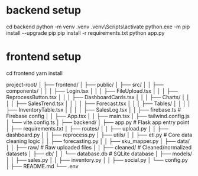 # backend setup
cd backend
python -m venv .venv
.venv\Scripts\activate
python.exe -m pip install --upgrade pip
pip install -r requirements.txt
python app.py

# frontend setup
cd frontend
yarn install

project-root/
│
├── frontend/
│   ├── public/
│   ├── src/
│   │   ├── components/
│   │   │   ├── Login.tsx
│   │   │   ├── FileUpload.tsx
│   │   │   ├── ReprocessButton.tsx
│   │   │   ├── DashboardCards.tsx
│   │   │   ├── Charts/
│   │   │   │   ├── SalesTrend.tsx
│   │   │   │   ├── Forecast.tsx
│   │   │   ├── Tables/
│   │   │   │   ├── InventoryTable.tsx
│   │   │   │   ├── SalesLog.tsx
│   │   ├── firebase.ts         # Firebase config
│   │   ├── App.tsx
│   │   ├── main.tsx
│   ├── tailwind.config.js
│   └── vite.config.ts
│
├── backend/
│   ├── app.py                  # Flask app entry point
│   ├── requirements.txt
│   ├── routes/
│   │   ├── upload.py
│   │   ├── dashboard.py
│   │   ├── reprocess.py
│   ├── utils/
│   │   ├── etl.py              # Core data cleaning logic
│   │   ├── forecasting.py
│   │   ├── sku_mapper.py
│   ├── data/
│   │   ├── raw/                # Raw uploaded files
│   │   ├── cleaned/            # Cleaned/normalized datasets
│   ├── db/
│   │   └── database.db         # SQLite database
│   ├── models/
│   │   ├── sales.py
│   │   ├── inventory.py
│   │   ├── social.py
│   └── config.py
│
├── README.md
└── .env